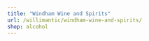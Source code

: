 ```yaml
---
title: "Windham Wine and Spirits"
url: /willimantic/windham-wine-and-spirits/
shop: alcohol
---
```

